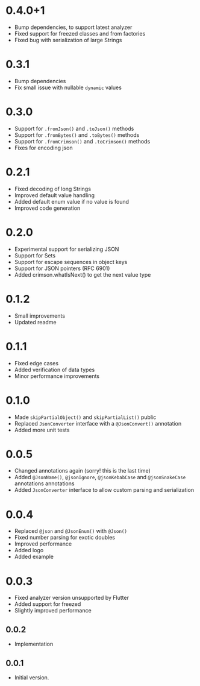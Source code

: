 # 0.4.0+1

- Bump dependencies, to support latest analyzer
- Fixed support for freezed classes and from factories
- Fixed bug with serialization of large Strings

# 0.3.1

- Bump dependencies
- Fix small issue with nullable `dynamic` values

# 0.3.0

- Support for `.fromJson()` and `.toJson()` methods
- Support for `.fromBytes()` and `.toBytes()` methods
- Support for `.fromCrimson()` and `.toCrimson()` methods
- Fixes for encoding json

# 0.2.1

- Fixed decoding of long Strings
- Improved default value handling
- Added default enum value if no value is found
- Improved code generation

# 0.2.0

- Experimental support for serializing JSON
- Support for Sets
- Support for escape sequences in object keys
- Support for JSON pointers (RFC 6901)
- Added crimson.whatIsNext() to get the next value type

# 0.1.2

- Small improvements
- Updated readme

# 0.1.1

- Fixed edge cases
- Added verification of data types
- Minor performance improvements

# 0.1.0

- Made `skipPartialObject()` and `skipPartialList()` public
- Replaced `JsonConverter` interface with a `@JsonConvert()` annotation
- Added more unit tests

# 0.0.5

- Changed annotations again (sorry! this is the last time)
- Added `@JsonName()`, `@jsonIgnore`, `@jsonKebabCase` and `@jsonSnakeCase` annotations annotations
- Added `JsonConverter` interface to allow custom parsing and serialization

# 0.0.4

- Replaced `@json` and `@JsonEnum()` with `@Json()`
- Fixed number parsing for exotic doubles
- Improved performance
- Added logo
- Added example

# 0.0.3

- Fixed analyzer version unsupported by Flutter
- Added support for freezed
- Slightly improved performance

## 0.0.2

- Implementation

## 0.0.1

- Initial version.
